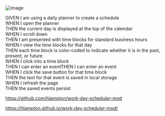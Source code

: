 
![image](https://user-images.githubusercontent.com/112996304/196562738-5f0a8fdf-808c-4314-aa17-aca1234313cd.png)




GIVEN I am using a daily planner to create a schedule<br>
WHEN I open the planner<br>
THEN the current day is displayed at the top of the calendar<br>
WHEN I scroll down<br>
THEN I am presented with time blocks for standard business hours<br>
WHEN I view the time blocks for that day<br>
THEN each time block is color-coded to indicate whether it is in the past, present, or future<br>
WHEN I click into a time block<br>
THEN I can enter an eventTHEN I can enter an event<br>
WHEN I click the save button for that time block<br>
THEN the text for that event is saved in local storage<br>
WHEN I refresh the page<br>
THEN the saved events persist<br>

https://github.com/hlampton/work-day-scheduler-mod

https://hlampton.github.io/work-day-scheduler-mod/
